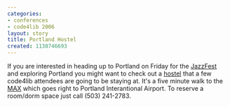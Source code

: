 ```yaml
---
categories:
- conferences
- code4lib 2006
layout: story
title: Portland Hostel
created: 1138746693
---
```

If you are interested in heading up to Portland on Friday for the <a href="http://www.travelportland.com/jazz/index.html">JazzFest</a> and exploring Portland you might want to check out a <a href="http://www.2oregonhostels.com/nw_home.htm">hostel</a> that a few code4lib attendees are going to be staying at. It's a five minute walk to the <a href="http://www.trimet.org/max/index.htm">MAX</a> which goes right to Portland Interantional Airport. To reserve a room/dorm space just call (503) 241-2783.
